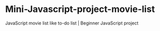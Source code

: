 # Mini-Javascript-project-movie-list
JavaScript movie list like to-do list | Beginner JavaScript project 
